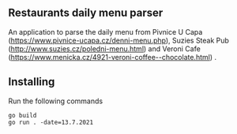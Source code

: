 ## Restaurants daily menu parser

An application to parse the daily menu from Pivnice  U Capa (https://www.pivnice-ucapa.cz/denni-menu.php), 
Suzies Steak Pub (http://www.suzies.cz/poledni-menu.html) and Veroni Cafe (https://www.menicka.cz/4921-veroni-coffee--chocolate.html)
.
## Installing

Run the following commands

```shell script
go build
go run . -date=13.7.2021
```